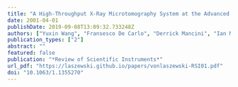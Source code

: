```yaml
---
title: "A High-Throughput X-Ray Microtomography System at the Advanced Photon Source"
date: 2001-04-01
publishDate: 2019-09-08T13:09:32.733248Z
authors: ["Yuxin Wang", "Fransesco De Carlo", "Derrick Mancini", "Ian McNulty", "Brian Tieman", "John Bresnahan", "Ian Foster", "Joseph Insley", "Peter Lane", "Gregor von Laszewski", "Carl Kesselman", "Mei-Hui Su", "Marcus Thiebaux"]
publication_types: ["2"]
abstract: ""
featured: false
publication: "*Review of Scientific Instruments*"
url_pdf: "https://laszewski.github.io/papers/vonlaszewski-RSI01.pdf"
doi: "10.1063/1.1355270"
---
```


